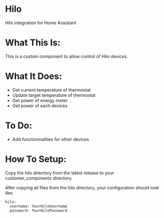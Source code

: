 # Hilo
Hilo integration for Home Assistant

# What This Is:
This is a custom component to allow control of Hilo devices.

# What It Does:
- Get current temperature of thermostat
- Update target temperature of thermostat
- Get power of energy meter
- Get power of each devices

# To Do:
- Add functionnalities for other devices

# How To Setup:
Copy the hilo directory from the latest release to your customer_components directory.

After copying all files from the hilo directory, your configuration should look like:
```
hilo:
  username: YourHiloUsername
  password: YourHiloPassword
```
